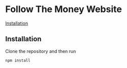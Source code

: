 # Follow The Money Website

[Installation](#installation)


## Installation

Clone the repository and then run
```
npm install
```

